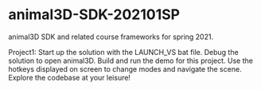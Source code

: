 # animal3D-SDK-202101SP
animal3D SDK and related course frameworks for spring 2021.

Project1: 
Start up the solution with the LAUNCH_VS bat file.
Debug the solution to open animal3D.
Build and run the demo for this project.
Use the hotkeys displayed on screen to change modes and navigate the scene.
Explore the codebase at your leisure!